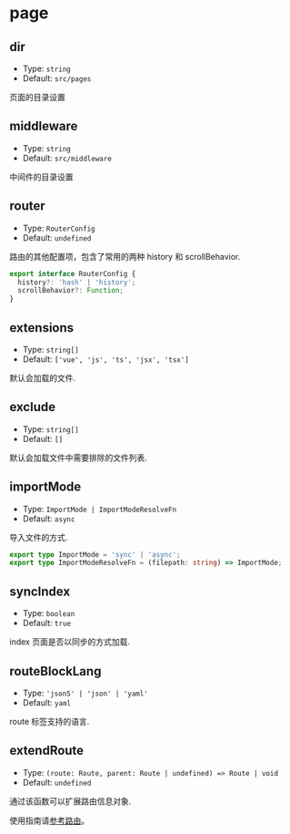 # page

## dir

- Type: `string`
- Default: `src/pages`

页面的目录设置

## middleware

- Type: `string`
- Default: `src/middleware`

中间件的目录设置

## router

- Type: `RouterConfig`
- Default: `undefined`

路由的其他配置项，包含了常用的两种 history 和 scrollBehavior.

```ts
export interface RouterConfig {
  history?: 'hash' | 'history';
  scrollBehavior?: Function;
}
```

## extensions

- Type: `string[]`
- Default: `['vue', 'js', 'ts', 'jsx', 'tsx']`

默认会加载的文件.

## exclude

- Type: `string[]`
- Default: `[]`

默认会加载文件中需要排除的文件列表.

## importMode

- Type: `ImportMode | ImportModeResolveFn`
- Default: `async`

导入文件的方式.

```ts
export type ImportMode = 'sync' | 'async';
export type ImportModeResolveFn = (filepath: string) => ImportMode;
```

## syncIndex

- Type: `boolean`
- Default: `true`

index 页面是否以同步的方式加载.

## routeBlockLang

- Type: `'json5' | 'json' | 'yaml'`
- Default: `yaml`

route 标签支持的语言.

## extendRoute

- Type: `(route: Route, parent: Route | undefined) => Route | void`
- Default: `undefined`

通过该函数可以扩展路由信息对象.

使用指南请[参考路由](/convue/zh/guide/router)。
